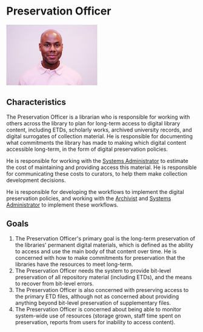 # Preservation Officer

![headshot](images/preservationofficer.jpg)

## Characteristics
The Preservation Officer is a librarian who is responsible for working with others across the library to plan for long-term access to digital library content, including ETDs, scholarly works, archived university records, and digital surrogates of collection material. He is responsible for documenting what commitments the library has made to making which digital content accessible long-term, in the form of digital preservation policies.

He is responsible for working with the [Systems Administrator](/personas/sysadmin.md) to estimate the cost of maintaining and providing access this material. He is responsible for communicating these costs to curators, to help them make collection development decisions.

He is responsible for developing the workflows to implement the digital preservation policies, and working with the [Archivist](/personas/archivist.md) and [Systems Administrator](/personas/sysadmin.md) to implement these workflows.


## Goals
1. The Preservation Officer's primary goal is the long-term preservation of the libraries' permanent digital materials, which is defined as the ability to access and use the main body of that content over time. He is concerned with how to make commitments for preservation that the libraries have the resources to meet long-term. 
2. The Preservation Officer needs the system to provide bit-level preservation of all repository material (including ETDs), and the means to recover from bit-level errors.
3. The Preservation Officer is also concerned with preserving access to the primary ETD files, although not as concerned about providing anything beyond bit-level preservation of supplementary files.
4. The Preservation Officer is concerned about being able to monitor system-wide use of resources (storage grown, staff time spent on preservation, reports from users for inability to access content).




